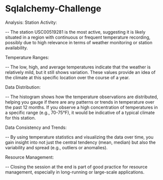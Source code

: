 # Sqlalchemy-Challenge

Analysis:
Station Activity:

-- The station USC00519281 is the most active, suggesting it is likely situated in a region with continuous or frequent temperature recording, possibly due to high relevance in terms of weather monitoring or station availability.

Temperature Ranges:

-- The low, high, and average temperatures indicate that the weather is relatively mild, but it still shows variation. These values provide an idea of the climate at this specific location over the course of a year.

Data Distribution:

-- The histogram shows how the temperature observations are distributed, helping you gauge if there are any patterns or trends in temperature over the past 12 months. If you observe a high concentration of temperatures in a specific range (e.g., 70-75°F), it would be indicative of a typical climate for this station.

Data Consistency and Trends:

-- By using temperature statistics and visualizing the data over time, you gain insight into not just the central tendency (mean, median) but also the variability and spread (e.g., outliers or anomalies).

Resource Management:

-- Closing the session at the end is part of good practice for resource management, especially in long-running or large-scale applications.
